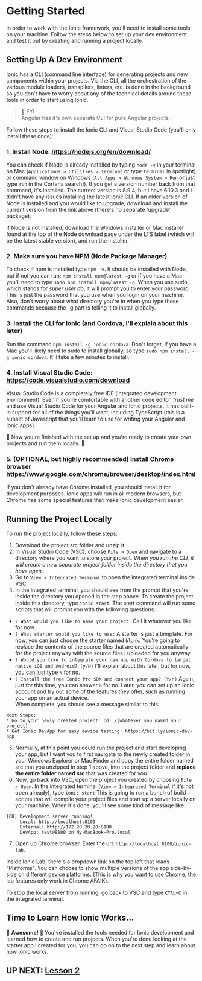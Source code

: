 # Getting Started
In order to work with the Ionic framework, you'll need to install some tools on your machine.  Follow the steps below to set up your dev environment and test it out by creating and running a project locally. 

## Setting Up A Dev Environment

Ionic has a CLI (command line interface) for generating projects and new components within your projects.  Via the CLI, all the orchestration of the various module loaders, transpilers, linters, etc. is done in the background so you don't have to worry about any of the technical details around these tools in order to start using Ionic. 


>:triangular_flag_on_post: FYI  
>Angular has it's own separate CLI for pure Angular projects.


Follow these steps to install the Ionic CLI and Visual Studio Code (you'll only install these once):

### 1. Install Node: https://nodejs.org/en/download/ 

You can check if Node is already installed by typing `node -v` in your terminal on Mac (`Applications > Utilities > Terminal` or type `terminal` in spotlight) or command window on Windows (`All Apps > Windows System > Run` or just type `run` in the Cortana search]).  If you get a version number back from that command, it's installed.  The current version is 8.9.4, but I have 6.10.3 and I didn't have any issues installing the latest Ionic CLI.  If an older version of Node is installed and you would like to upgrade, download and install the current version from the link above (there's no separate 'upgrade' package).  

If Node is not installed, download the Windows installer or Mac installer found at the top of the Node download page under the LTS label (which will be the latest stable version), and run the installer.  

### 2. Make sure you have NPM (Node Package Manager) 

To check if npm is installed type `npm -v`.  It should be installed with Node, but if not you can run: `npm install npm@latest -g` or if you have a Mac you'll need to type `sudo npm install npm@latest -g`.  When you use sudo, which stands for *super user do*, it will prompt you to enter your password.  This is just the password that you use when you login on your machine. Also, don't worry about what directory you're in when you type these commands because the -g part is telling it to install globally. 

### 3. Install the CLI for Ionic (and Cordova, I'll explain about this later)

Run the command `npm install -g ionic cordova`.  Don't forget, if you have a Mac you'll likely need to sudo to install globally, so type `sudo npm install -g ionic cordova`.  It'll take a few minutes to install.  

### 4. Install Visual Studio Code: https://code.visualstudio.com/download

Visual Studio Code is a completely free IDE (integrated development environment).  Even if you're comfortable with another code editor, *trust me* and use Visual Studio Code for your Angular and Ionic projects.  It has built-in support for all of the things you'll want, including TypeScript (this is a subset of Javascript that you'll learn to use for writing your Angular and Ionic apps).  

:checkered_flag: Now you're finished with the set up and you're ready to create your own projects and run them locally. :checkered_flag:

### 5. (OPTIONAL, but highly recommended) Install Chrome browser https://www.google.com/chrome/browser/desktop/index.html

If you don't already have Chrome installed, you should install it for development purposes.  Ionic apps will run in all modern browsers, but Chrome has some special features that make Ionic development easier.


## Running the Project Locally

To run the project locally, follow these steps:

1. Download the project src folder and unzip it. 
2. In Visual Studio Code (VSC), choose `File > Open` and navigate to a directory where you want to store your project.  *When you run the CLI, it will create a new separate project folder inside the directory that you have open.*
3. Go to `View > Integrated Terminal` to open the integrated terminal inside VSC.  
4. In the integrated terminal, you should see from the prompt that you're inside the directory you opened in the step above. To create the project inside this directory, type `ionic start`. The start command will run some scripts that will prompt you with the following questions:
 - `? What would you like to name your project:` Call it whatever you like for now. 
 - `? What starter would you like to use:` A starter is just a template.  For now, you can just choose the starter named `blank`. You're going to replace the contents of the source files that are created automatically for the project anyway with the source files I uploaded for you anyway.
 - `? Would you like to integrate your new app with Cordova to target native iOS and Android? (y/N)` I'll explain about this later, but for now, you can just type `N` for no.
 - `? Install the free Ionic Pro SDK and connect your app? (Y/n)` Again, just for this time, you can answer `n` for no.  Later, you can set up an Ionic account and try out some of the features they offer, such as running your app on an actual device.  
 When complete, you should see a message similar to this:
 ```
 Next Steps:
* Go to your newly created project: cd ./[whatever you named your project]
* Get Ionic DevApp for easy device testing: https://bit.ly/ionic-dev-app
```
5. Normally, at this point you could run the project and start developing your app, but I want you to first navigate to the newly created folder in your Windows Explorer or Mac Finder and copy the entire folder named src that you unzipped in step 1 above, into the project folder and **replace the entire folder named src** that was created for you.
6. Now, go back into VSC, open the project you created by choosing `File > Open`.  In the integrated terminal (`View > Integrated Terminal` if it's not open already), type `ionic start`
This is going to run a bunch of build scripts that will compile your project files and start up a server locally on your machine.  When it's done, you'll see some kind of message like:
```
[OK] Development server running!
     Local: http://localhost:8100
     External: http://172.20.20.20:8100
     DevApp: test@8100 on My-MacBook-Pro.local
```
7. Open up Chrome browser.  Enter the url: `http://localhost:8100/ionic-lab`.  

Inside Ionic Lab, there's a dropdown link on the top left that reads "Platforms".  You can choose to show multiple versions of the app side-by-side on different device platforms.  (This is why you want to use Chrome, the lab features only work in Chrome AFAIK). 

To stop the local server from running, go back to VSC and type `CTRL+C` in the integrated terminal.

## Time to Learn How Ionic Works...

:tada: **Awesome!** :tada: You've installed the tools needed for Ionic development and learned how to create and run projects.  When you're done looking at the starter app I created for you, you can go on to the next step and learn about how Ionic works.


## UP NEXT: [Lesson 2](https://github.com/jmeade11/mustlovedogs/blob/master/lesson2.md)

